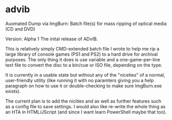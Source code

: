 # advib
Auomated Dump via ImgBurn: Batch file(s) for mass ripping of optical media (CD and DVD)

Version: Alpha 1
The inital release of ADvIB.

This is relatively simply CMD-extended batch file I wrote to help me rip a large library of console games (PS1 and PS2) 
to a hard drive for archival purposes. The only thing it does is use variable and a one-game-per-line text file to convert
the disc to a bin/cue or ISO file, depending on the type. 

It is currently in a usable state but without any of the "niceties" of a normal, user-friendly utility (like running it with
no paramters giving you a help paragraph on how to use it or double-checking to make sure ImgBurn.exe exists).

The current plan is to add the nicities and as well as further features such as a config file to save settings. I would also like 
re-write the whole thing as an HTA in HTML/JScript (and since I want learn PowerShell maybe that too). 
